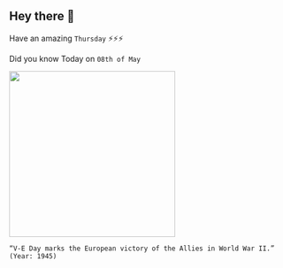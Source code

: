 ## Hey there 👋
Have an amazing `Thursday` ⚡⚡⚡

Did you know Today on `08th of May`
 
 [<img src="https://media.defense.gov/2020/May/04/2002294069/-1/-1/1/200504-D-RB598-001.JPG" width="300" />](https://www.defense.gov/Experience/VE-Day/#:~:text=On%20May%208%2C%201945%20%2D%20known,%2C%20on%20June%206%2C%201944.) 
 ```
“V-E Day marks the European victory of the Allies in World War II.” (Year: 1945)
```

